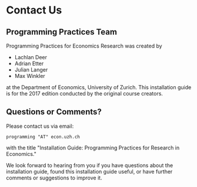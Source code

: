 # Contact Us

## Programming Practices Team

Programming Practices for Economics Research was created by

* Lachlan Deer
* Adrian Etter
* Julian Langer
* Max Winkler

at the Department of Economics, University of Zurich. This installation guide is for the 2017 edition conducted by the original course creators.

## Questions or Comments?

Please contact us via email:

```
programming "AT" econ.uzh.ch
```

with the title "Installation Guide: Programming Practices for Research in Economics."

We look forward to hearing from you if you have questions about the installation guide, found this installation guide useful, or have further comments or suggestions to improve it.

